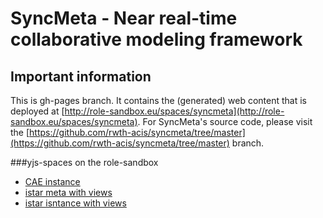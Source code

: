 # SyncMeta - Near real-time collaborative modeling framework
## Important information
This is gh-pages branch. It contains the (generated) web content that is deployed at [http://role-sandbox.eu/spaces/syncmeta](http://role-sandbox.eu/spaces/syncmeta). For SyncMeta's source code, please visit the [https://github.com/rwth-acis/syncmeta/tree/master](https://github.com/rwth-acis/syncmeta/tree/master) branch.

###yjs-spaces on the role-sandbox
* [CAE instance](http://role-sandbox.eu/spaces/yjscae)
* [istar meta with views](http://role-sandbox.eu/spaces/yjsistar)
* [istar isntance with views](http://role-sandbox.eu/spaces/yjsistarmodel)



